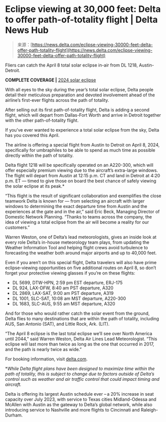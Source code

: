 <!--yml
category: 未分类
date: 2024-05-27 15:05:32
-->

# Eclipse viewing at 30,000 feet: Delta to offer path-of-totality flight | Delta News Hub

> 来源：[https://news.delta.com/eclipse-viewing-30000-feet-delta-offer-path-totality-flight](https://news.delta.com/eclipse-viewing-30000-feet-delta-offer-path-totality-flight)

Fliers can catch the April 8 total solar eclipse in-air from DL 1218, Austin-Detroit.

**COMPLETE COVERAGE |** [2024 solar eclipse](https://news.delta.com/tags/eclipse)

With all eyes to the sky during the year’s total solar eclipse, Delta people detail their meticulous preparation and devoted involvement ahead of the airline’s first-ever flights across the path of totality.

After selling out its first path-of-totality flight, Delta is adding a second flight, which will depart from Dallas-Fort Worth and arrive in Detroit together with the other path-of-totality flight.

If you’ve ever wanted to experience a total solar eclipse from the sky, Delta has you covered this April.

The airline is offering a special flight from Austin to Detroit on April 8, 2024, specifically for umbraphiles to be able to spend as much time as possible directly within the path of totality.

Delta flight 1218 will be specifically operated on an A220-300, which will offer especially premium viewing due to the aircraft’s extra-large windows. The flight will depart from Austin at 12:15 p.m. CT and land in Detroit at 4:20 p.m. ET — timed to give those on board the best chance of safely viewing the solar eclipse at its peak.*

“This flight is the result of significant collaboration and exemplifies the close teamwork Delta is known for — from selecting an aircraft with larger windows to determining the exact departure time from Austin and the experiences at the gate and in the air,” said Eric Beck, Managing Director of Domestic Network Planning. “Thanks to teams across the company, the idea of viewing a total eclipse from the air will become a reality for our customers.”

Warren Weston, one of Delta’s lead meteorologists, gives an inside look at every role Delta’s in-house meteorology team plays, from updating the Weather Information Tool and helping flight crews avoid turbulence to forecasting the weather both around major airports and up to 40,000 feet.

Even if you aren’t on this special flight, Delta travelers will also have prime eclipse-viewing opportunities on five additional routes on April 8, so don’t forget your protective viewing glasses if you’re on these flights:

*   DL 5699, DTW-HPN, 2:59 pm EST departure, ERJ-175
*   DL 924, LAX-DFW, 8:40 am PST departure, A320
*   DL 2869, LAX-SAT, 9:00 am PST departure, A319
*   DL 1001, SLC-SAT, 10:08 am MST departure, A220-300
*   DL 1683, SLC-AUS, 9:55 am MST departure, A320

And for those who would rather catch the solar event from the ground, Delta flies to many destinations that are within the path of totality, including AUS, San Antonio (SAT), and Little Rock, Ark. (LIT).

“The April 8 eclipse is the last total eclipse we’ll see over North America until 2044,” said Warren Weston, Delta Air Lines Lead Meteorologist. “This eclipse will last more than twice as long as the one that occurred in 2017, and the path is nearly twice as wide.”

For booking information, visit [delta.com](https://www.delta.com/).

**While Delta flight plans have been designed to maximize time within the path of totality, this is subject to change due to factors outside of Delta’s control such as weather and air traffic control that could impact timing and aircraft.*

Delta is offering its largest Austin schedule ever – a 20% increase in seat capacity over July 2023, with service to Texas cities Midland-Odessa and McAllen with Austin as the gateway to Delta’s global network, while also introducing service to Nashville and more flights to Cincinnati and Raleigh-Durham.